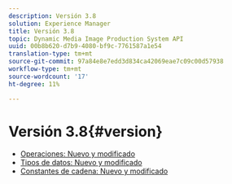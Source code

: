 ```yaml
---
description: Versión 3.8
solution: Experience Manager
title: Versión 3.8
topic: Dynamic Media Image Production System API
uuid: 00b8b620-d7b9-4080-bf9c-7761587a1e54
translation-type: tm+mt
source-git-commit: 97a84e8e7edd3d834ca42069eae7c09c00d57938
workflow-type: tm+mt
source-wordcount: '17'
ht-degree: 11%

---
```



# Versión 3.8{#version}

* [Operaciones: Nuevo y modificado](r-3-8-operations.md)
* [Tipos de datos: Nuevo y modificado](r-3-8-types.md)
* [Constantes de cadena: Nuevo y modificado](r-3-8-string-constants.md)
